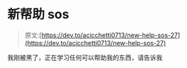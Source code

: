 # 新帮助 sos

> 原文:[https://dev.to/acicchetti0713/new-help-sos-27](https://dev.to/acicchetti0713/new-help-sos-27)

我刚被黑了，正在学习任何可以帮助我的东西，请告诉我